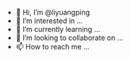 - 👋 Hi, I’m @liyuangping
- 👀 I’m interested in ...
- 🌱 I’m currently learning ...
- 💞️ I’m looking to collaborate on ...
- 📫 How to reach me ...

<!---
liyuangping/liyuangping is a ✨ special ✨ repository because its `README.md` (this file) appears on your GitHub profile.
You can click the Preview link to take a look at your changes.
--->
